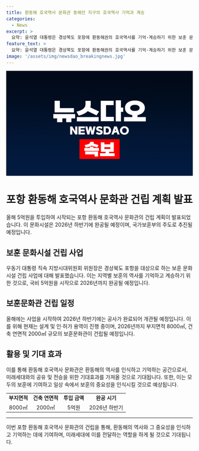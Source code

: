```yaml
---
title: 환동해 호국역사 문화관 동해안 지구의 호국역사 기억과 계승
categories:
  - News
excerpt: >
  요약: 윤석열 대통령은 경상북도 포항에 환동해권의 호국역사를 기억·계승하기 위한 보훈 문화시설 건립 사업 계획을 발표했다. 이를 위해 5억원 투입, 2026년 하반기 완공을 목표로 하고 있으며, 공사는 올해에 시작할 예정이다. 이를 통해 환동해의 역사를 기억하고 공유함으로써 다양한 세대의 공감을 이끌어내기를 기대하고 있다.
feature_text: >
  요약: 윤석열 대통령은 경상북도 포항에 환동해권의 호국역사를 기억·계승하기 위한 보훈 문화시설 건립 사업 계획을 발표했다. 이를 위해 5억원 투입, 2026년 하반기 완공을 목표로 하고 있으며, 공사는 올해에 시작할 예정이다. 이를 통해 환동해의 역사를 기억하고 공유함으로써 다양한 세대의 공감을 이끌어내기를 기대하고 있다.
image: '/assets/img/newsdao_breakingnews.jpg'
---
```


<p><img src="/assets/img/newsdao_breakingnews.jpg" alt="implanttips 속보" /></p>

<h1 data-ke-size="size24">포항 환동해 호국역사 문화관 건립 계획 발표</h1>

<p data-ke-size="size16">올해 5억원을 투입하여 시작되는 포항 환동해 호국역사 문화관의 건립 계획이 발표되었습니다. 이 문화시설은 2026년 하반기에 완공될 예정이며, 국가보훈부의 주도로 추진될 예정입니다.</p>

<h2 data-ke-size="size22">보훈 문화시설 건립 사업</h2>

<p data-ke-size="size16">우동기 대통령 직속 지방시대위원회 위원장은 경상북도 포항을 대상으로 하는 보훈 문화시설 건립 사업에 대해 발표했습니다. 이는 지역별 보훈의 역사를 기억하고 계승하기 위한 것으로, 국비 5억원을 시작으로 2026년까지 완공될 예정입니다.</p>

<h2 data-ke-size="size22">보훈문화관 건립 일정</h2>

<p data-ke-size="size16">올해에는 사업을 시작하여 2026년 하반기에는 공사가 완료되어 개관될 예정입니다. 이를 위해 현재는 설계 및 인·허가 용역이 진행 중이며, 2026년까지 부지면적 8000㎡, 건축 연면적 2000㎡ 규모의 보훈문화관이 건립될 예정입니다.</p>

<h2 data-ke-size="size22">활용 및 기대 효과</h2>

<p data-ke-size="size16">이를 통해 환동해 호국역사 문화관은 환동해의 역사를 인식하고 기억하는 공간으로서, 미래세대와의 공유 및 전승을 위한 기대효과를 가져올 것으로 기대됩니다. 또한, 이는 모두의 보훈에 기여하고 일상 속에서 보훈의 중요성을 인식시킬 것으로 예상됩니다.</p>

<table>
    <tr>
        <td style="text-align: center; height: 17px;"><b>부지면적</b></td>
        <td style="text-align: center; height: 17px;"><b>건축 연면적</b></td>
        <td style="text-align: center; height: 17px;"><b>투입 금액</b></td>
        <td style="text-align: center; height: 17px;"><b>완공 시기</b></td>
    </tr>
    <tr>
        <td style="text-align: center;">8000㎡</td>
        <td style="text-align: center;">2000㎡</td>
        <td style="text-align: center;">5억원</td>
        <td style="text-align: center;">2026년 하반기</td>
    </tr>
</table>

<hr>

<p data-ke-size="size16">이번 포항 환동해 호국역사 문화관의 건립을 통해, 환동해의 역사와 그 중요성을 인식하고 기억하는 데에 기여하며, 미래세대에 이를 전달하는 역할을 하게 될 것으로 기대됩니다.</p>

